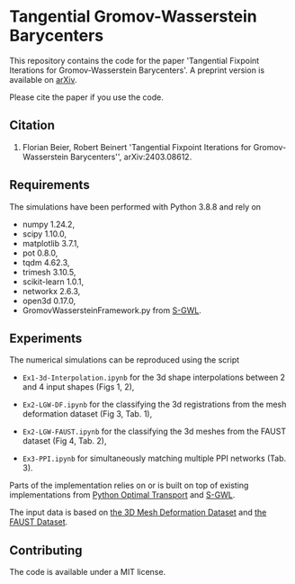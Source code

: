 # Tangential Gromov-Wasserstein Barycenters

This repository contains the code for the paper 'Tangential Fixpoint Iterations for Gromov-Wasserstein Barycenters'. 
A preprint version is available on [arXiv](https://arxiv.org/abs/2403.08612).

Please cite the paper if you use the code.

## Citation
1. Florian Beier, Robert Beinert
    'Tangential Fixpoint Iterations for Gromov-Wasserstein Barycenters'',
    arXiv:2403.08612.

## Requirements
The simulations have been performed with Python 3.8.8 and rely on 

* numpy 1.24.2,
* scipy 1.10.0,
* matplotlib 3.7.1,
* pot 0.8.0,
* tqdm 4.62.3,
* trimesh 3.10.5,
* scikit-learn 1.0.1,
* networkx 2.6.3,
* open3d 0.17.0,
* GromovWassersteinFramework.py from [S-GWL](https://github.com/HongtengXu/s-gwl>).

## Experiments
The numerical simulations can be reproduced using the script

* `Ex1-3d-Interpolation.ipynb` 
    for the 3d shape interpolations between 2 and 4 input shapes (Figs 1, 2),

* `Ex2-LGW-DF.ipynb` 
    for the classifying the 3d registrations from the mesh deformation dataset (Fig 3, Tab. 1),

* `Ex2-LGW-FAUST.ipynb` 
    for the classifying the 3d meshes from the FAUST dataset (Fig 4, Tab. 2),

* `Ex3-PPI.ipynb` 
    for simultaneously matching multiple PPI networks (Tab. 3).

Parts of the implementation relies on or is built on top of existing implementations from 
[Python Optimal Transport](https://pythonot.github.io/)
and
[S-GWL](https://github.com/HongtengXu/s-gwl>).

The input data is based on
[the 3D Mesh Deformation Dataset](http://people.csail.mit.edu/sumner/research/deftransfer/data.html) and
[the FAUST Dataset](https://faust-leaderboard.is.tuebingen.mpg.de/).

## Contributing
The code is available under a MIT license.

